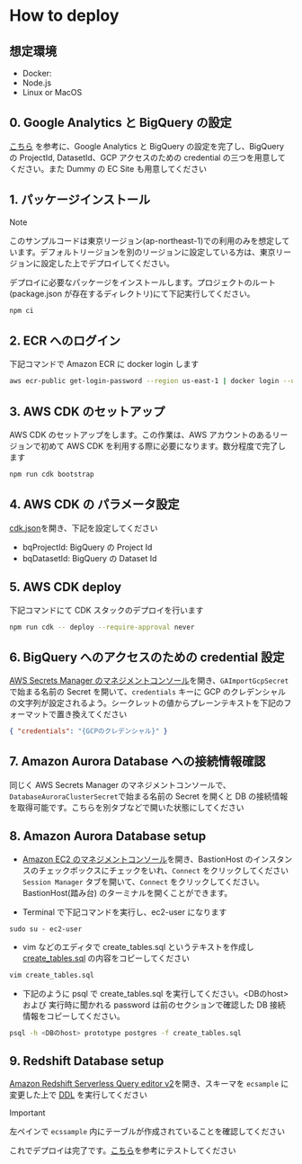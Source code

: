 # How to deploy

## 想定環境

- Docker:
- Node.js
- Linux or MacOS

## 0. Google Analytics と BigQuery の設定

[こちら](docs/GA.md) を参考に、Google Analytics と BigQuery の設定を完了し、BigQuery の ProjectId, DatasetId、GCP アクセスのための credential の三つを用意してください。また Dummy の EC Site も用意してください

## 1. パッケージインストール

> [!NOTE]
> このサンプルコードは東京リージョン(ap-northeast-1)での利用のみを想定しています。デフォルトリージョンを別のリージョンに設定している方は、東京リージョンに設定した上でデプロイしてください。

デプロイに必要なパッケージをインストールします。プロジェクトのルート(package.json が存在するディレクトリ)にて下記実行してください。

```bash
npm ci
```

## 2. ECR へのログイン

下記コマンドで Amazon ECR に docker login します

```bash
aws ecr-public get-login-password --region us-east-1 | docker login --username AWS --password-stdin public.ecr.aws
```

## 3. AWS CDK のセットアップ

AWS CDK のセットアップをします。この作業は、AWS アカウントのあるリージョンで初めて AWS CDK を利用する際に必要になります。数分程度で完了します

```bash
npm run cdk bootstrap
```

## 4. AWS CDK の パラメータ設定

[cdk.json](../cdk.json)を開き、下記を設定してください

- bqProjectId: BigQuery の Project Id
- bqDatasetId: BigQuery の Dataset Id

## 5. AWS CDK deploy

下記コマンドにて CDK スタックのデプロイを行います

```bash
npm run cdk -- deploy --require-approval never
```

## 6. BigQuery へのアクセスのための credential 設定

[AWS Secrets Manager のマネジメントコンソール](https://ap-northeast-1.console.aws.amazon.com/secretsmanager/listsecrets?region=ap-northeast-1)を開き、`GAImportGcpSecret`で始まる名前の Secret を開いて、`credentials` キーに GCP のクレデンシャルの文字列が設定されるよう。シークレットの値からプレーンテキストを下記のフォーマットで置き換えてください

```json
{ "credentials": "{GCPのクレデンシャル}" }
```

## 7. Amazon Aurora Database への接続情報確認

同じく AWS Secrets Manager のマネジメントコンソールで、`DatabaseAuroraClusterSecret`で始まる名前の Secret を開くと DB の接続情報を取得可能です。こちらを別タブなどで開いた状態にしてください

## 8. Amazon Aurora Database setup

* [Amazon EC2 のマネジメントコンソール](https://ap-northeast-1.console.aws.amazon.com/ec2/home?region=ap-northeast-1#Instances:instanceState=running)を開き、BastionHost のインスタンスのチェックボックスにチェックをいれ、`Connect` をクリックしてください
  `Session Manager` タブを開いて、`Connect` をクリックしてください。
  BastionHost(踏み台) のターミナルを開くことができます。

* Terminal で下記コマンドを実行し、ec2-user になります

```
sudo su - ec2-user
```

* vim などのエディタで create_tables.sql というテキストを作成し[create_tables.sql](../dbsetup/aurora/create_tables.sql) の内容をコピーしてください

```sh
vim create_tables.sql
```

* 下記のように psql で create_tables.sql を実行してください。<DBのhost>および 実行時に聞かれる password は前のセクションで確認した DB 接続情報をコピーしてください。

```sh
psql -h <DBのhost> prototype postgres -f create_tables.sql
```

## 9. Redshift Database setup

[Amazon Redshift Serverless Query editor v2](https://ap-northeast-1.console.aws.amazon.com/sqlworkbench/home?region=ap-northeast-1#/client)を開き、スキーマを `ecsample` に変更した上で [DDL](../dbsetup/rss/create_tables.sql) を実行してください

> [!IMPORTANT]
> 左ペインで `ecssample` 内にテーブルが作成されていることを確認してください

これでデプロイは完了です。[こちら](./TEST.md)を参考にテストしてください
